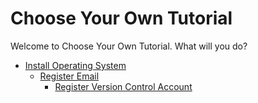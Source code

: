 # Choose Your Own Tutorial

Welcome to Choose Your Own Tutorial.
What will you do?

- [Install Operating System](/install-operating-system.md)
  - [Register Email](/register-email.md)
    - [Register Version Control Account](/register-version-control-account.md)
